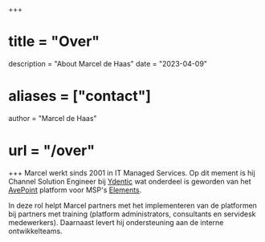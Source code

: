 +++
# title = "Over"
description = "About Marcel de Haas"
date = "2023-04-09"
# aliases = ["contact"]
author = "Marcel de Haas"
# url = "/over" 
+++
Marcel werkt sinds 2001 in IT Managed Services. Op dit mement is hij Channel Solution Engineer bij [Ydentic](https://ydentic.com) wat onderdeel is geworden van het [AvePoint](https://avepoint.com/) platform voor MSP's [Elements](https://www.avepoint.com/products/elements).

In deze rol helpt Marcel partners met het implementeren van de platformen bij partners met training (platform administrators, consultants en servidesk medewerkers). Daarnaast levert hij ondersteuning aan de interne ontwikkelteams.


<!-- Marcel de Haas started working in IT in 2001 and is currently employed as Platform Consultant at [Ydentic](https://ydentic.com) which is now part of [AvePoint](https://avepoint.com/) product line for MSP's called [Elements](https://www.avepoint.com/products/elements). Key parts of this role are assisting with implementation, training partners and keyusers and providing support for partners and the in-house development team. -->

<!-- Previously Marcel worked at ApplicationNet which was aqcuired by KPN -the largest telco in the Netherlands-. ApplicationNet was the leading MSP in the Netherlands helping develop one of the largest MSP landscapes of the world. Responsibilities included managing backend systems as the vmWare platform, server management (hardware/operating system) and technology leadership. -->

